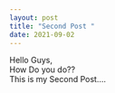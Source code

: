 ```yaml
---
layout: post
title: "Second Post "
date: 2021-09-02
---
```

Hello Guys, <br>
How Do you do?? <br>
This is my Second Post....
